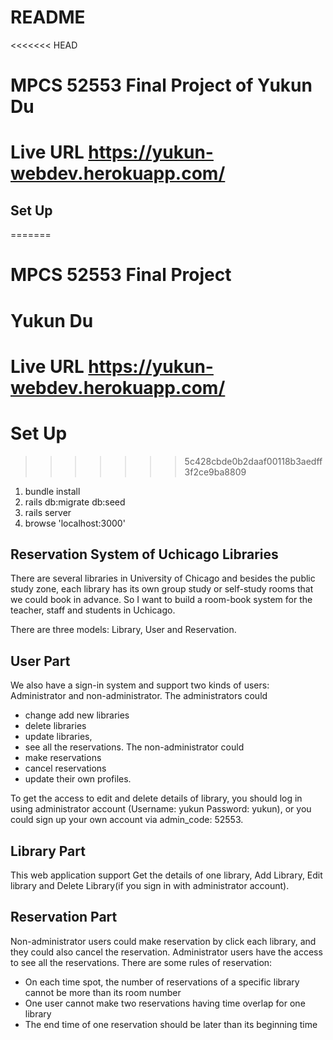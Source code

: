 # README

<<<<<<< HEAD
# MPCS 52553 Final Project of Yukun Du

# Live URL   https://yukun-webdev.herokuapp.com/

## Set Up
=======
# MPCS 52553 Final Project 

# Yukun Du

# Live URL   https://yukun-webdev.herokuapp.com/

# Set Up
>>>>>>> 5c428cbde0b2daaf00118b3aedff3f2ce9ba8809
1. bundle install
2. rails db:migrate db:seed
3. rails server
4. browse 'localhost:3000'

## Reservation System of Uchicago Libraries

There are several libraries in University of Chicago and besides the public study zone, each library has its own group study or self-study rooms that we could book in advance.
So I want to build a room-book system for the teacher, staff and students in Uchicago.

There are three models: Library, User and Reservation.

## User Part
We also have a sign-in system and support two kinds of users: Administrator and non-administrator.
The administrators could
- change add new libraries
- delete libraries
- update libraries,
- see all the reservations.
The non-administrator could
- make reservations
- cancel reservations
- update their own profiles.

To get the access to edit and delete details of library, you should log in using administrator account (Username: yukun   Password: yukun), or you could sign up your
own account via admin_code: 52553.

## Library Part
This web application support Get the details of one library, Add Library, Edit library and Delete Library(if you sign in with administrator account).

## Reservation Part
Non-administrator users could make reservation by click each library, and they could also cancel the reservation.
Administrator users have the access to see all the reservations.
There are some rules of reservation:
- On each time spot, the number of reservations of a specific library cannot be more than its room number
- One user cannot make two reservations having time overlap for one library
- The end time of one reservation should be later than its beginning time

